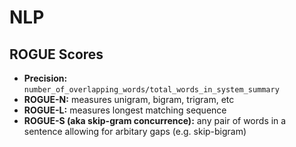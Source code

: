 # NLP

## ROGUE Scores

- **Precision:** `number_of_overlapping_words/total_words_in_system_summary`
- **ROGUE-N:** measures unigram, bigram, trigram, etc
- **ROGUE-L:** measures longest matching sequence
- **ROGUE-S (aka skip-gram concurrence):** any pair of words in a sentence allowing for arbitary gaps (e.g. skip-bigram)

